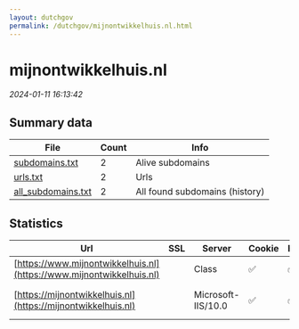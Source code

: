 ```yaml
---
layout: dutchgov
permalink: /dutchgov/mijnontwikkelhuis.nl.html
---
```



# mijnontwikkelhuis.nl
*2024-01-11 16:13:42*
## Summary data


| File       | Count | Info |
|------------|-------|------|
|[subdomains.txt](/data/mijnontwikkelhuis.nl/subdomains.txt)|2|Alive subdomains|
|[urls.txt](/data/mijnontwikkelhuis.nl/urls.txt)|2|Urls|
|[all_subdomains.txt](/data/mijnontwikkelhuis.nl/all_subdomains.txt)|2|All found subdomains (history)|


## Statistics


| Url | SSL | Server | Cookie | HSTS | CSP | XFO | XXP | RP | Tech |Title |
|------------|-------|------|------|------|------|------|------|------|------|------|
|[https://www.mijnontwikkelhuis.nl](https://www.mijnontwikkelhuis.nl)| |Class|:white_check_mark: |:white_check_mark: |:warning: | | :white_check_mark: | :white_check_mark: |HSTS||
|[https://mijnontwikkelhuis.nl](https://mijnontwikkelhuis.nl)| |Microsoft-IIS/10.0|:white_check_mark: |:white_check_mark: |:warning: | | :white_check_mark: | :white_check_mark: |IIS:10.0 Windows Server|Document Moved|